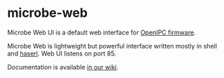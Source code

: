 # microbe-web

Microbe Web UI is a default web interface for [OpenIPC firmware][openipcfw].

Microbe Web is lightweight but powerful interface written mostly in shell
and [haserl][haserl]. Web UI listens on port 85.

Documentation is available [in our wiki][wiki].

[openipcfw]: https://github.com/OpenIPC/firmware
[haserl]: http://haserl.sourceforge.net/
[wiki]: https://github.com/OpenIPC/firmware/wiki/microbe-web
